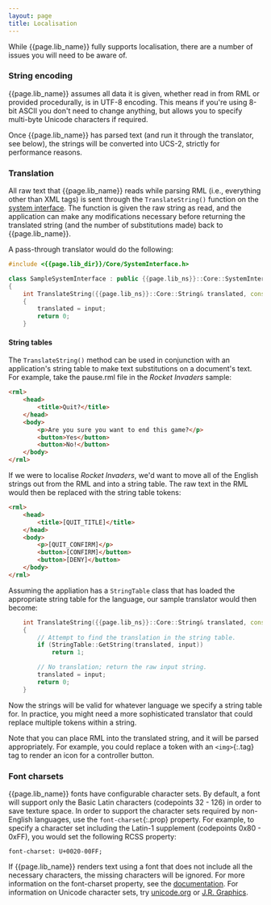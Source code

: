 ```yaml
---
layout: page
title: Localisation
---
```


While {{page.lib_name}} fully supports localisation, there are a number of issues you will need to be aware of.

### String encoding

{{page.lib_name}} assumes all data it is given, whether read in from RML or provided procedurally, is in UTF-8 encoding. This means if you're using 8-bit ASCII you don't need to change anything, but allows you to specify multi-byte Unicode characters if required.

Once {{page.lib_name}} has parsed text (and run it through the translator, see below), the strings will be converted into UCS-2, strictly for performance reasons.

### Translation

All raw text that {{page.lib_name}} reads while parsing RML (i.e., everything other than XML tags) is sent through the `TranslateString()` function on the [system interface](cpp_manual/interfaces.html#the-system-interface). The function is given the raw string as read, and the application can make any modifications necessary before returning the translated string (and the number of substitutions made) back to {{page.lib_name}}.

A pass-through translator would do the following:

```cpp
#include <{{page.lib_dir}}/Core/SystemInterface.h>

class SampleSystemInterface : public {{page.lib_ns}}::Core::SystemInterface
{
	int TranslateString({{page.lib_ns}}::Core::String& translated, const {{page.lib_ns}}::Core::String& input)
	{
		translated = input;
		return 0;
	}
```

#### String tables

The `TranslateString()` method can be used in conjunction with an application's string table to make text substitutions on a document's text. For example, take the pause.rml file in the _Rocket Invaders_ sample:

```html
<rml>
	<head>
		<title>Quit?</title>
	</head>
	<body>
		<p>Are you sure you want to end this game?</p>
		<button>Yes</button>
		<button>No!</button>
	</body>
</rml>
```

If we were to localise _Rocket Invaders_, we'd want to move all of the English strings out from the RML and into a string table. The raw text in the RML would then be replaced with the string table tokens:

```html
<rml>
	<head>
		<title>[QUIT_TITLE]</title>
	</head>
	<body>
		<p>[QUIT_CONFIRM]</p>
		<button>[CONFIRM]</button>
		<button>[DENY]</button>
	</body>
</rml>
```

Assuming the appliation has a `StringTable` class that has loaded the appropriate string table for the language, our sample translator would then become:

```cpp
	int TranslateString({{page.lib_ns}}::Core::String& translated, const {{page.lib_ns}}::Core::String& input)
	{
		// Attempt to find the translation in the string table.
		if (StringTable::GetString(translated, input))
			return 1;

		// No translation; return the raw input string.
		translated = input;
		return 0;
	}
```

Now the strings will be valid for whatever language we specify a string table for. In practice, you might need a more sophisticated translator that could replace multiple tokens within a string.

Note that you can place RML into the translated string, and it will be parsed appropriately. For example, you could replace a token with an `<img>`{:.tag} tag to render an icon for a controller button.

### Font charsets

{{page.lib_name}} fonts have configurable character sets. By default, a font will support only the Basic Latin characters (codepoints 32 - 126) in order to save texture space. In order to support the character sets required by non-English languages, use the `font-charset`{:.prop} property. For example, to specify a character set including the Latin-1 supplement (codepoints 0x80 - 0xFF), you would set the following RCSS property:

```
font-charset: U+0020-00FF;
```

If {{page.lib_name}} renders text using a font that does not include all the necessary characters, the missing characters will be ignored. For more information on the font-charset property, see the [documentation](rcss/fonts.html#font-charset-the-font-charset-property). For information on Unicode character sets, try [unicode.org](http://unicode.org/charts) or [J.R. Graphics](http://jrgraphix.net/research/unicode_blocks.php). 